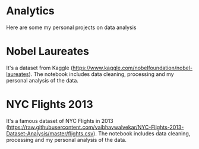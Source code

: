 # Analytics
Here are some my personal projects on data analysis

# Nobel Laureates
It's a dataset from Kaggle (https://www.kaggle.com/nobelfoundation/nobel-laureates). The notebook includes data cleaning, processing and my personal analysis of the data.

# NYC Flights 2013
It's a famous dataset of NYC Flights in 2013 (https://raw.githubusercontent.com/vaibhavwalvekar/NYC-Flights-2013-Dataset-Analysis/master/flights.csv). The notebook includes data cleaning, processing and my personal analysis of the data.
